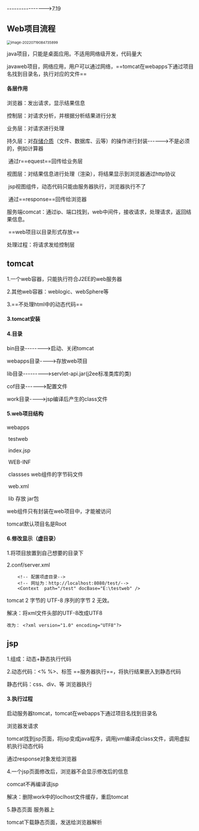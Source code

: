 ---------------->7.19

## Web项目流程

<img src="E:/Program Files/Typora/img/image-20220719084735899.png" alt="image-20220719084735899" style="zoom: 67%;" />

java项目，只能是桌面应用。不适用网络级开发，代码量大

javaweb项目，网络应用，用户可以通过网络，==tomcat在webapps下通过项目名找到目录名，执行对应的文件==

#### 各层作用

浏览器：发出请求，显示结果信息

控制层：对请求分析，并根据分析结果进行分发

业务层：对请求进行处理

持久层：对<u>存储介质</u>（文件、数据库、云等）的操作进行封装------>不是必须的，例如计算器

​			   通过r==equest==回传给业务层

视图层：对结果信息进行处理（渲染），将结果显示到浏览器通过http协议

​				jsp视图组件，动态代码只能由服务器执行，浏览器执行不了

​				通过==response==回传给浏览器

服务端comcat：通过ip、端口找到，web中间件，接收请求，处理请求，返回结果信息。

​							==web项目以目录形式存放==

处理过程：将请求发给控制层

## tomcat

1.一个web容器，只能执行符合J2EE的web服务器

2.其他web容器：weblogic、webSphere等

3.==不处理html中的动态代码==

#### 3.tomcat安装

#### 4.目录

bin目录-------->启动、关闭tomcat

webapps目录---->存放web项目

lib目录--------->servlet-api.jar(j2ee标准类库的类)

cof目录------>配置文件

work目录---->jsp编译后产生的class文件

#### 5.web项目结构

webapps

​		testweb

​       		index.jsp

​       		WEB-INF

​               		classses      web组件的字节码文件

​              		 web.xml 

​					   lib               存放 jar包    

web组件只有封装在web项目中，才能被访问

tomcat默认项目名是Root

#### 6.修改显示（虚目录）

1.将项目放置到自己想要的目录下

2.conf/server.xml

~~~
    <!-- 配置项虚目录-->
	<!-- 网址为：http://localhost:8080/test/-->
	<Context  path="/test" docBase="E:\testweb" />
~~~

tomcat   2 字节的 UTF-8 序列的字节 2 无效。

解决：将xml文件头部的UTF-8改成UTF8

~~~
改为： <?xml version="1.0" encoding="UTF8"?>
~~~

## jsp

1.组成：动态+静态执行代码

2.动态代码：<%            %>、标签          ==服务器执行==，将执行结果嵌入到静态代码

   静态代码：css、div、等                       浏览器执行

#### 3.执行过程

启动服务器tomcat，tomcat在webapps下通过项目名找到目录名                                                                                                            

浏览器发请求

tomcat找到jsp页面，将jsp变成java程序，调用jvm编译成class文件，调用虚拟机执行动态代码

通过response对象发给浏览器

4.一个jsp页面修改后，浏览器不会显示修改后的信息

comcat不再编译该jsp

解决：删除work中的loclhost文件缓存，重启tomcat

5.静态页面          服务器上

   tomcat下载静态页面，发送给浏览器解析

  